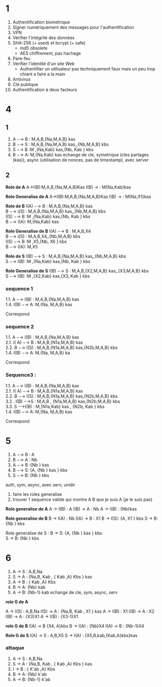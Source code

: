 
# 1
1. Authentification biométrique
2. Signer numériquement des messages pour l'authentification
3. VPN
4. Vérifier l'intégrité des données
5. SHA-256 (+ used) et bcrypt (+ safe)
	- md5 obsolete
	- AES chiffrement, pas hachage
6. Pare-feu
7. Vérifier l'identité d'un site Web
	- Authentifier un utilisateur pas techniquement faux mais un peu trop chiant a faire a la main
8. Antivirus
9. Clé publique
10. Authentification à deux facteurs
# 4
## 1
1. A −→ B : M,A,B,{Na,M,A,B} kas  
2. B −→ S : M,A,B,{Na,M,A,B} kas,,{Nb,M,A,B} kbs  
3. S −→ B :M ,{Na,Kab} kas,{Nb, Kab } kbs  
4. B −→ A: M,{Na,Kab} kas
echange de cle, symetrique (cles partages (kas)), async (utilisation de nonces, pas de timestamp), avec server
## 2

**Role de A**
A->I(B):M,A,B,{Na,M,A,B}Kas
I(B) -> : M{Na,Kab}kas

**Role Generalise de A**
A->I(B):M,A,B,{Na,M,A,B}Kas
I(B) -> : M{Na,X1}kas

**Role de B**
I(A) −→ B : M,A,B,{Na,M,A,B} kas  
B −→ i(S) : M,A,B,{Na,M,A,B} kas,,{Nb,M,A,B} kbs  
I(S) −→ B :M ,{Na,Kab} kas,{Nb, Kab } kbs  
B −→ I(A): M,{Na,Kab} kas

**Role Generalise de B**
I(A) −→ B : M,A,B,X4  
B −→ i(S) : M,A,B,X4,,{Nb,M,A,B} kbs  
I(S) −→ B :M ,X5,{Nb, X6 } kbs  
B −→ I(A): M,X5

**Role de S**
I(B) −→ S : M,A,B,{Na,M,A,B} kas,,{Nb,M,A,B} kbs  
S −→ I(B) :M ,{Na,Kab} kas,{Nb, Kab } kbs  

**Role Generalise de S**
I(B) −→ S : M,A,B,{X2,M,A,B} kas,,{X3,M,A,B} kbs  
S −→ I(B) :M ,{X2,Kab} kas,{X3, Kab } kbs  
### sequence 1

1.1. A −→ I(B) : M,A,B,{Na,M,A,B} kas  
1.4. I(B) −→ A: M,{Na, M,A,B} kas

Correspond

### sequence 2
1.1. A −→ I(B) : M,A,B,{Na,M,A,B} kas  
	2.1. I( A) −→ B : M,A,B,{N1a,M,A,B} kas  
	2.2. B −→ I(S) : M,A,B,{N1a,M,A,B} kas,{N2b,M,A,B} kbs  
1.4. I(B) −→ A: M,{Na, M,A,B} ka

Correspond

### Sequence3 :  
1.1. A −→ I(B) : M,A,B,{Na,M,A,B} kas  
	2.1. I( A) −→ B : M,A,B,{N1a,M,A,B} kas  
	2.2. B −→ I(S) : M,A,B,{N1a,M,A,B} kas,{N2b,M,A,B} kbs  
		3.2 . I(B) −→S : M,A,B , {N1a,M,A,B} kas,{N2b,M,A,B} kbs  
		3.3. S −→I(B) : M,{N1a,Kab} kas , {N2b, Kab } kbs  
1.4. I(B) −→ A: M,{Na, M,A,B} kas

Correspond

# 5
1. A −→ B : A  
2. B −→ A : Nb  
3. A −→ B :{Nb } kas  
4. B −→ S: {A, {Nb } kas } kbs  
5. S −→ B: {Nb } kbs

auth, sym, async, avec serv, unidir

1. faire les roles generalise
2. trouver 1 sequence valide qui montre A B que je suis A (je le suis pas)

**Role generalise de A**
A -> I(B) : A
I(B) -> A : Nb
A -> I(B) : {Nb}kas

**Role generalise de B**
B -> I(A) : Nb
I(A) ->  B : X1
B -> I(S): {A, X1 } kbs 
S -> B: {Nb } kbs

Role generalise de S :
B -> S: {A, {Nb } kas } kbs  
S -> B: {Nb } kbs

# 6
1. A ->  S : A,B,Na  
2. S ->  A : {Na,B, Kab , { Kab ,A} Kbs } kas  
3. A ->  B : { Kab ,A} Kbs  
4. B -> A: {Nb} kab  
5. A -> B: {Nb-1} kab
echange de cle, sym, async, serv

**role G de A**

A -> I(S) : A,B,Na
I(S) -> A : {Na,B, Kab , X1 } kas 
A -> I(B) : X1
I(B) -> A : X2
I(B) -> A : {X3}X1
A -> I(B) : {X3-1}X1

**role G de B**
I(A) -> B {X4, A}kbs
B -> I(A) : {Nb}X4
I(A) -> B : {Nb-1}X4

**Role G de S**
I(A) -> S : A,B,X5
S -> I(A) : {X5,B,kab,{Kab,A}kbs}kas

### attaque
1. A ->  S : A,B,Na  
2. S ->  A : {Na,B, Kab , { Kab ,A} Kbs } kas  
3. I ->  B : { K'ab ,A} Kbs  
4. B -> A: {Nb} k'ab  
5. A -> B: {Nb-1} k'ab